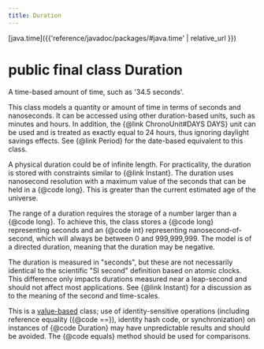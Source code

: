 ```yaml
---
title: Duration
---
```


[java.time]({{'reference/javadoc/packages/#java.time' | relative_url }})

# public final class Duration


A time-based amount of time, such as '34.5 seconds'.
 <p>
 This class models a quantity or amount of time in terms of seconds and nanoseconds.
 It can be accessed using other duration-based units, such as minutes and hours.
 In addition, the {@link ChronoUnit#DAYS DAYS} unit can be used and is treated as
 exactly equal to 24 hours, thus ignoring daylight savings effects.
 See {@link Period} for the date-based equivalent to this class.
 <p>
 A physical duration could be of infinite length.
 For practicality, the duration is stored with constraints similar to {@link Instant}.
 The duration uses nanosecond resolution with a maximum value of the seconds that can
 be held in a {@code long}. This is greater than the current estimated age of the universe.
 <p>
 The range of a duration requires the storage of a number larger than a {@code long}.
 To achieve this, the class stores a {@code long} representing seconds and an {@code int}
 representing nanosecond-of-second, which will always be between 0 and 999,999,999.
 The model is of a directed duration, meaning that the duration may be negative.
 <p>
 The duration is measured in "seconds", but these are not necessarily identical to
 the scientific "SI second" definition based on atomic clocks.
 This difference only impacts durations measured near a leap-second and should not affect
 most applications.
 See {@link Instant} for a discussion as to the meaning of the second and time-scales.

 <p>
 This is a <a href="{@docRoot}/java/lang/doc-files/ValueBased.html">value-based</a>
 class; use of identity-sensitive operations (including reference equality
 ({@code ==}), identity hash code, or synchronization) on instances of
 {@code Duration} may have unpredictable results and should be avoided.
 The {@code equals} method should be used for comparisons.
